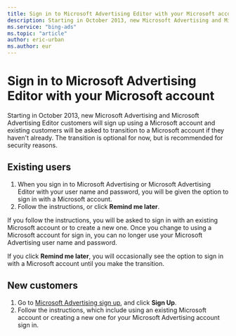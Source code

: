 ```yaml
---
title: Sign in to Microsoft Advertising Editor with your Microsoft account
description: Starting in October 2013, new Microsoft Advertising and Microsoft Advertising Editor customers will sign up using a Microsoft account  and existing customers will be asked to transition to a Microsoft account if they haven't already.
ms.service: "bing-ads"
ms.topic: "article"
author: eric-urban
ms.author: eur
---
```


# Sign in to Microsoft Advertising Editor with your Microsoft account

Starting in October 2013, new Microsoft Advertising and Microsoft Advertising Editor customers will sign up using a Microsoft account   and existing customers will be asked to transition to a Microsoft account if they haven't already. The transition is optional for now, but is recommended for security reasons.

## Existing users
1. When you sign in to Microsoft Advertising or Microsoft Advertising Editor with your user name and password, you will be given the option to sign in with a Microsoft account.
1. Follow the instructions, or click **Remind me later**.

If you follow the instructions, you will be asked to sign in with an existing Microsoft account or to create a new one.      Once you change to using a Microsoft account for sign in, you can no longer use your Microsoft Advertising user name and password.

If you click **Remind me later**, you will occasionally see the option to sign in with a Microsoft account until you make the transition.

## New customers
1. Go to [Microsoft Advertising sign up](https://go.microsoft.com/fwlink?LinkId=398308), and click **Sign Up**.
1. Follow the instructions, which include using an existing Microsoft account or creating a new one for your Microsoft Advertising account sign in.



